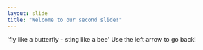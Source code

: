 ```yaml
---
layout: slide
title: "Welcome to our second slide!"
---
```

'fly like a butterfly - sting like a bee'
Use the left arrow to go back!
